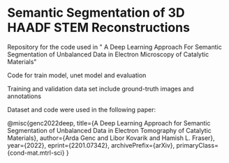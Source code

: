 # Semantic Segmentation of 3D HAADF STEM Reconstructions

Repository for the code used in " A Deep Learning Approach For Semantic Segmentation of Unbalanced Data in Electron Microscopy of Catalytic Materials"

Code for train model, unet model and evaluation

Training and validation data set include ground-truth images and annotations 



Dataset and code were used in the following paper:

@misc{genc2022deep,
      title={A Deep Learning Approach for Semantic Segmentation of Unbalanced Data in Electron Tomography of Catalytic Materials}, 
      author={Arda Genc and Libor Kovarik and Hamish L. Fraser},
      year={2022},
      eprint={2201.07342},
      archivePrefix={arXiv},
      primaryClass={cond-mat.mtrl-sci}
}
